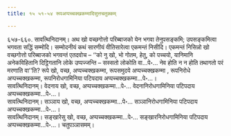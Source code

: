 ```yaml
---
title: १५ ५१-५४ रूपअप्पच्चक्खकम्मादिसुत्तचतुक्कम्

---
```


६५७-६६०. सावत्थिनिदानम्। अथ खो वच्छगोत्तो परिब्बाजको येन भगवा तेनुपसङ्कमि; उपसङ्कमित्वा भगवता सद्धिं सम्मोदि। सम्मोदनीयं कथं सारणीयं वीतिसारेत्वा एकमन्तं निसीदि। एकमन्तं निसिन्नो खो वच्छगोत्तो परिब्बाजको भगवन्तं एतदवोच – ‘‘को नु खो, भो गोतम, हेतु, को पच्चयो, यानिमानि अनेकविहितानि दिट्ठिगतानि लोके उप्पज्जन्ति – सस्सतो लोकोति वा…पे॰… नेव होति न न होति तथागतो परं मरणाति वा’’ति? रूपे खो, वच्छ, अप्पच्चक्खकम्मा, रूपसमुदये अप्पच्चक्खकम्मा , रूपनिरोधे अप्पच्चक्खकम्मा, रूपनिरोधगामिनिया पटिपदाय अप्पच्चक्खकम्मा…पे॰…।  
सावत्थिनिदानम्। वेदनाय खो, वच्छ, अप्पच्चक्खकम्मा…पे॰… वेदनानिरोधगामिनिया पटिपदाय अप्पच्चक्खकम्मा…पे॰…।  
सावत्थिनिदानम्। सञ्ञाय खो, वच्छ, अप्पच्चक्खकम्मा…पे॰… सञ्ञानिरोधगामिनिया पटिपदाय अप्पच्चक्खकम्मा…पे॰…।  
सावत्थिनिदानम्। सङ्खारेसु खो, वच्छ, अप्पच्चक्खकम्मा…पे॰… सङ्खारनिरोधगामिनिया पटिपदाय अप्पच्चक्खकम्मा…पे॰…। चतुपञ्ञासमम्।  

